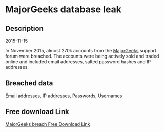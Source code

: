# MajorGeeks database leak

## Description

2015-11-15

In November 2015, almost 270k accounts from the <a href="http://www.majorgeeks.com" target="_blank" rel="noopener">MajorGeeks</a> support forum were breached. The accounts were being actively sold and traded online and included email addresses, salted password hashes and IP addresses.

## Breached data

Email addresses, IP addresses, Passwords, Usernames

## Free download Link

[MajorGeeks breach Free Download Link](https://tinyurl.com/2b2k277t)